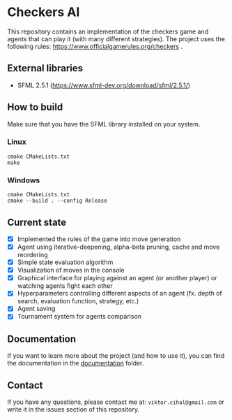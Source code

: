 # Checkers AI
This repository contains an implementation of the checkers game and agents that can play it (with many different strategies).
The project uses the following rules: https://www.officialgamerules.org/checkers .

## External libraries
- SFML 2.5.1 (https://www.sfml-dev.org/download/sfml/2.5.1/)

## How to build
Make sure that you have the SFML library installed on your system.
### Linux
```
cmake CMakeLists.txt
make
```
### Windows
```
cmake CMakeLists.txt
cmake --build . --config Release
```

## Current state
- [x] Implemented the rules of the game into move generation
- [x] Agent using iterative-deepening, alpha-beta pruning, cache and move reordering
- [x] Simple state evaluation algorithm
- [x] Visualization of moves in the console
- [x] Graphical interface for playing against an agent (or another player) or watching agents fight each other
- [x] Hyperparameters controlling different aspects of an agent (fx. depth of search, evaluation function, strategy, etc.)
- [x] Agent saving
- [x] Tournament system for agents comparison

## Documentation
If you want to learn more about the project (and how to use it), you can find the documentation in the [documentation](documentation) folder. 

## Contact
If you have any questions, please contact me at: `viktor.cihal@gmail.com` or write it in the issues section of this repository.
